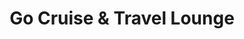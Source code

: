 ---
title: "Go Cruise & Travel Lounge"
url: /grimsby/go-cruise-and-travel-lounge/
shop: travel agency
---